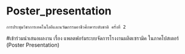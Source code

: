 # Poster_presentation
    การประชุมวิชาการเทคโนโลยีและนวัฒกรรมอาชีวศึกษาระดับชาติ ครั้งที่ 2
#เข้าร่วมนำเสนอผลงาน เรื่อง แพลตฟอร์มระบบจัดการโรงงานผลิตเซรามิค ในภาคโปสเตอร์ (Poster Presentation)
